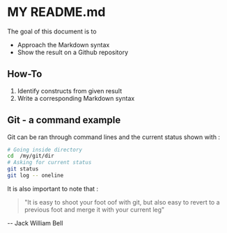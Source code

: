 # MY README.md
The goal  of this document is to 
* Approach the Markdown syntax
* Show the result on a Github repository
## How-To
1. Identify constructs from given result
2. Write a corresponding Markdown syntax

## Git - a command example 
Git can be ran through command lines and the current status shown with : 
```bash 
# Going inside directory
cd  /my/git/dir
# Asking for current status
git status
git log -- oneline
```
It is also important to note that : 
> "It is easy to shoot your foot oof with git, but also easy to revert to a previous foot and merge it with your current leg" 
> 
-- Jack William Bell 